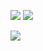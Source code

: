 <a href="https://codeclimate.com/github/kudinroman/diff-calc/maintainability"><img src="https://api.codeclimate.com/v1/badges/16e70997f32aacf081ed/maintainability" /></a>
<a href="https://codeclimate.com/github/kudinroman/diff-calc/test_coverage"><img src="https://api.codeclimate.com/v1/badges/16e70997f32aacf081ed/test_coverage" /></a>

<a href="https://travis-ci.org/kudinroman/diff-calc"><img src="https://travis-ci.org/kudinroman/diff-calc.svg?branch=master"></a>
